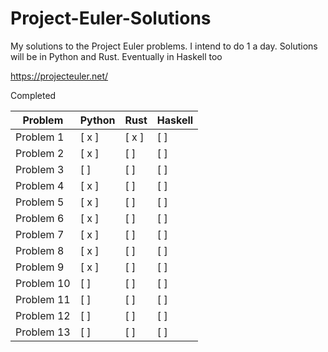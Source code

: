 # Project-Euler-Solutions

My solutions to the Project Euler problems. I intend to do 1 a day.
Solutions will be in Python and Rust. Eventually in Haskell too

https://projecteuler.net/

Completed

| Problem | Python | Rust | Haskell |
| ------- | ------ | ---- | ------- |
| Problem 1 | [ x ] | [ x ] | [ ] |
| Problem 2 | [ x ] | [ ] | [ ] |
| Problem 3 | [ ] | [ ] | [ ] |
| Problem 4 | [ x ] | [ ] | [ ] |
| Problem 5 | [ x ] | [ ] | [ ] |
| Problem 6 | [ x ] | [ ] | [ ] |
| Problem 7 | [ x ] | [ ] | [ ] |
| Problem 8 | [ x ] | [ ] | [ ] |
| Problem 9 | [ x ] | [ ] | [ ] |
| Problem 10 | [ ] | [ ] | [ ] |
| Problem 11 | [ ] | [ ] | [ ] |
| Problem 12 | [ ] | [ ] | [ ] |
| Problem 13 | [ ] | [ ] | [ ] |
